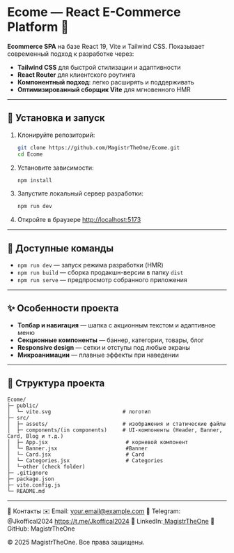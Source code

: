 # Ecome — React E-Commerce Platform 🚀

**Ecommerce SPA** на базе React 19, Vite и Tailwind CSS. Показывает современный подход к разработке через:

* **Tailwind CSS** для быстрой стилизации и адаптивности
* **React Router** для клиентского роутинга
* **Компонентный подход**: легко расширять и поддерживать
* **Оптимизированный сборщик Vite** для мгновенного HMR

---

## 🔧 Установка и запуск

1. Клонируйте репозиторий:

   ```bash
   git clone https://github.com/MagistrTheOne/Ecome.git
   cd Ecome
   ```
2. Установите зависимости:

   ```bash
   npm install
   ```
3. Запустите локальный сервер разработки:

   ```bash
   npm run dev
   ```
4. Откройте в браузере [http://localhost:5173](http://localhost:5173)

---

## 🚀 Доступные команды

* `npm run dev` — запуск режима разработки (HMR)
* `npm run build` — сборка продакшн-версии в папку `dist`
* `npm run serve` — предпросмотр собранного приложения

---

## ✨ Особенности проекта

* **Топбар и навигация** — шапка с акционным текстом и адаптивное меню
* **Секционные компоненты** — баннер, категории, товары, блог
* **Responsive design** — сетки и отступы под любые экраны
* **Микроанимации** — плавные эффекты при наведении

---

## 📂 Структура проекта

```
Ecome/
├─ public/
│  └─ vite.svg                       # логотип
├─ src/
│  ├─ assets/                        # изображения и статические файлы
│  ├─ components/(in components)     # UI-компоненты (Header, Banner, Card, Blog и т.д.)
│  ├─ App.jsx                         # корневой компонент
│  └─ Banner.jsx                      #Banner
│  └─ Card.jsx                        # Card
│  └─ Categories.jsx                  # Categories
│  └─other (check folder)
├─ .gitignore
├─ package.json
├─ vite.config.js
└─ README.md
```

---

🤝 Контакты
✉️ Email: your.email@example.com
💬 Telegram: @Jkoffical2024 https://t.me/Jkoffical2024
👔 LinkedIn:[ MagistrTheOne](https://www.linkedin.com/in/magistrtheone/)
🐙 GitHub: MagistrTheOne

© 2025 MagistrTheOne. Все права защищены.
